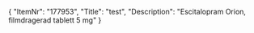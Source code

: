 {
  "ItemNr": "177953",
  "Title": "test",
  "Description": "Escitalopram Orion, filmdragerad tablett 5 mg"
}